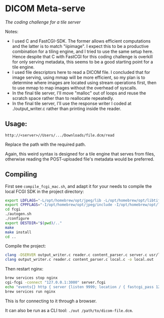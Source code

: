 # DICOM Meta-serve

*The coding challenge for a tile server*

Notes:

- I used C and FastCGI-SDK. The former allows efficient computations and the latter is to match "iipimage". I expect this to be a productive combination for a tiling engine, and I tried to use the same setup here. Hence despite that C with FastCGI for this coding challenge is overkill for only serving metadata, this seems to be a good starting point for a tile engine.
- I used file descriptors here to read a DICOM file. I concluded that for image serving, using mmap will be more efficient, so my plan is to determine where images are located using stream operations first, then to use mmap to map images without the overhead of syscalls.
- In the final tile server, I'll move "malloc" out of loops and reuse the scratch space rather than to reallocate repeatedly.
- In the final tile server, I'll use the response writer I coded at ./output_writer.c rather than printing inside the reader.

## Usage:

```URL
http://<server>//Users/.../Downloads/file.dcm/read
```

Replace the path with the required path.

Again, this weird syntax is designed for a tile engine that serves from files, otherwise reading the POST-uploaded file's metadata would be preferred.

## Compiling

First see `compile_fcgi_mac.sh`, and adapt it for your needs to compile the local FCGI SDK in the project directory:

```sh
export LDFLAGS="-L/opt/homebrew/opt/jpeg/lib -L/opt/homebrew/opt/libtiff/lib -L/opt/homebrew/opt/openslide/lib/ -L/opt/homebrew/opt/openjpeg/lib"
export CPPFLAGS="-I/opt/homebrew/opt/jpeg/include -I/opt/homebrew/opt/libtiff/include -I/opt/homebrew/opt/openslide/include/openslide/"
cd fcgi
./autogen.sh
./configure
export DESTDIR="$(pwd)/.."
make
make install
cd ..
```

Compile the project:

```sh
clang -DSERVER output_writer.c reader.c content_parser.c server.c usr/local/lib/libfcgi.a -o server.fcgi
clang output_writer.c reader.c content_parser.c local.c -o local.out
```

Then restart nginx:

```sh
brew services stop nginx
cgi-fcgi -connect "127.0.0.1:3000" server.fcgi
echo "events{} http { server {listen 9999; location / { fastcgi_pass 127.0.0.1:3000; include fastcgi_params; } } }" > /opt/homebrew/etc/nginx/nginx.conf
brew services run nginx
```

This is for connecting to it through a browser.

It can also be run as a CLI tool: `./out /path/to/dicom-file.dcm`.
